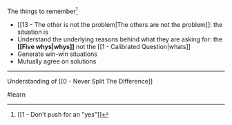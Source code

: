 The things to remember[^1]

- [[13 - The other is not the problem|The others are not the problem]]: the situation is
- Understand the underlying reasons behind what they are asking for: the **[[Five whys|whys]]** not the [[1 - Calibrated Question|whats]]
- Generate win-win situations
- Mutually agree on solutions

---

Understanding of [[0 - Never Split The Difference]]

#learn 

[^1]: [[1 - Don't push for an "yes"]]